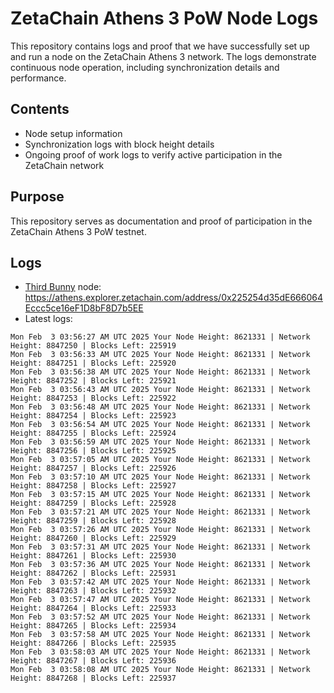 # ZetaChain Athens 3 PoW Node Logs
This repository contains logs and proof that we have successfully set up and run a node on the ZetaChain Athens 3 network. The logs demonstrate continuous node operation, including synchronization details and performance.

## Contents
- Node setup information
- Synchronization logs with block height details
- Ongoing proof of work logs to verify active participation in the ZetaChain network

## Purpose
This repository serves as documentation and proof of participation in the ZetaChain Athens 3 PoW testnet.

## Logs

- [Third Bunny](https://thirdbunny.xyz/) node: https://athens.explorer.zetachain.com/address/0x225254d35dE666064Eccc5ce16eF1D8bF8D7b5EE
- Latest logs:
```
Mon Feb  3 03:56:27 AM UTC 2025 Your Node Height: 8621331 | Network Height: 8847250 | Blocks Left: 225919
Mon Feb  3 03:56:33 AM UTC 2025 Your Node Height: 8621331 | Network Height: 8847251 | Blocks Left: 225920
Mon Feb  3 03:56:38 AM UTC 2025 Your Node Height: 8621331 | Network Height: 8847252 | Blocks Left: 225921
Mon Feb  3 03:56:43 AM UTC 2025 Your Node Height: 8621331 | Network Height: 8847253 | Blocks Left: 225922
Mon Feb  3 03:56:48 AM UTC 2025 Your Node Height: 8621331 | Network Height: 8847254 | Blocks Left: 225923
Mon Feb  3 03:56:54 AM UTC 2025 Your Node Height: 8621331 | Network Height: 8847255 | Blocks Left: 225924
Mon Feb  3 03:56:59 AM UTC 2025 Your Node Height: 8621331 | Network Height: 8847256 | Blocks Left: 225925
Mon Feb  3 03:57:05 AM UTC 2025 Your Node Height: 8621331 | Network Height: 8847257 | Blocks Left: 225926
Mon Feb  3 03:57:10 AM UTC 2025 Your Node Height: 8621331 | Network Height: 8847258 | Blocks Left: 225927
Mon Feb  3 03:57:15 AM UTC 2025 Your Node Height: 8621331 | Network Height: 8847259 | Blocks Left: 225928
Mon Feb  3 03:57:21 AM UTC 2025 Your Node Height: 8621331 | Network Height: 8847259 | Blocks Left: 225928
Mon Feb  3 03:57:26 AM UTC 2025 Your Node Height: 8621331 | Network Height: 8847260 | Blocks Left: 225929
Mon Feb  3 03:57:31 AM UTC 2025 Your Node Height: 8621331 | Network Height: 8847261 | Blocks Left: 225930
Mon Feb  3 03:57:36 AM UTC 2025 Your Node Height: 8621331 | Network Height: 8847262 | Blocks Left: 225931
Mon Feb  3 03:57:42 AM UTC 2025 Your Node Height: 8621331 | Network Height: 8847263 | Blocks Left: 225932
Mon Feb  3 03:57:47 AM UTC 2025 Your Node Height: 8621331 | Network Height: 8847264 | Blocks Left: 225933
Mon Feb  3 03:57:52 AM UTC 2025 Your Node Height: 8621331 | Network Height: 8847265 | Blocks Left: 225934
Mon Feb  3 03:57:58 AM UTC 2025 Your Node Height: 8621331 | Network Height: 8847266 | Blocks Left: 225935
Mon Feb  3 03:58:03 AM UTC 2025 Your Node Height: 8621331 | Network Height: 8847267 | Blocks Left: 225936
Mon Feb  3 03:58:08 AM UTC 2025 Your Node Height: 8621331 | Network Height: 8847268 | Blocks Left: 225937
```
